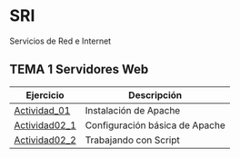 # SRI
Servicios de Red e Internet
## TEMA 1 Servidores Web

| Ejercicio | Descripción |
| --------- | ----------- |
| [Actividad_01](/TEMA1/Actividad01.md) | Instalación de Apache |
| [Actividad02_1](/TEMA1/Actividad02_1.md) | Configuración básica de Apache |
| [Actividad02_2](/TEMA1/Actividad02_2.md) | Trabajando con Script  |
